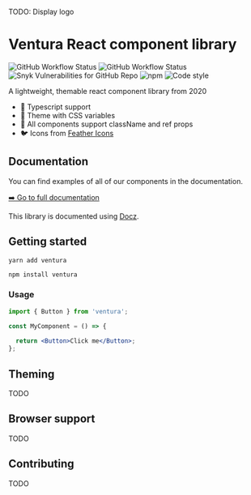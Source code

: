 TODO: Display logo

# Ventura React component library

![GitHub Workflow Status](https://img.shields.io/github/workflow/status/kodiak-packages/ventura/Test%20and%20lint/master?label=CI%20test%2Flint) ![GitHub Workflow Status](https://img.shields.io/github/workflow/status/kodiak-packages/ventura/Build%20and%20release/master?label=CI%20build%2Frelease) ![Snyk Vulnerabilities for GitHub Repo](https://img.shields.io/snyk/vulnerabilities/github/kodiak-packages/ventura) ![npm](https://img.shields.io/npm/v/ventura) ![Code style](https://img.shields.io/badge/code_style-prettier-ff69b4.svg)

A lightweight, themable react component library from 2020

- 📘 Typescript support
- 🎨 Theme with CSS variables
- 📎 All components support className and ref props
- 🐦 Icons from [Feather Icons](https://feathericons.com)

## Documentation

You can find examples of all of our components in the documentation.

[➡️ Go to full documentation](https://kodiak-packages.github.io/ventura)

This library is documented using [Docz](https://www.docz.site/).

## Getting started

```
yarn add ventura
```

```
npm install ventura
```

### Usage

```jsx
import { Button } from 'ventura';

const MyComponent = () => {
  
  return <Button>Click me</Button>;
};
```

## Theming

TODO

## Browser support

TODO

## Contributing

TODO
